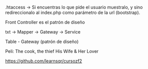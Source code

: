 .htaccess -> Si encuentras lo que pide el usuario muestralo, y sino redireccionalo al index.php como parámetro de la url (bootstrap).

Front Controller es el patrón de diseño

txt -> Mapper -> Gateway -> Service

Table - Gateway (patrón de diseño)



Peli: The cook, the thief His Wife & Her Lover



https://github.com/learnsqr/cursozf2